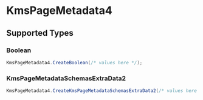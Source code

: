 # KmsPageMetadata4


## Supported Types

### Boolean

```csharp
KmsPageMetadata4.CreateBoolean(/* values here */);
```

### KmsPageMetadataSchemasExtraData2

```csharp
KmsPageMetadata4.CreateKmsPageMetadataSchemasExtraData2(/* values here */);
```
